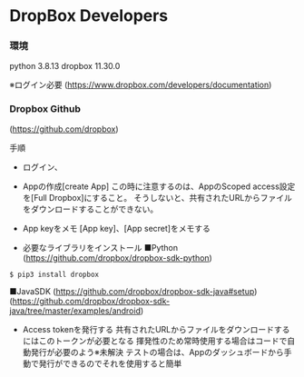 # DropBox Developers 

### 環境
python 3.8.13
dropbox 11.30.0

※ログイン必要
(https://www.dropbox.com/developers/documentation)
### Dropbox Github
(https://github.com/dropbox)

手順
- ログイン、
- Appの作成[create App]
この時に注意するのは、AppのScoped access設定を[Full Dropbox]にすること。
そうしないと、共有されたURLからファイルをダウンロードすることができない。

- App keyをメモ
 [App key]、[App secret]をメモする

- 必要なライブラリをインストール
■Python
(https://github.com/dropbox/dropbox-sdk-python)
```
$ pip3 install dropbox
```


■JavaSDK
(https://github.com/dropbox/dropbox-sdk-java#setup)
(https://github.com/dropbox/dropbox-sdk-java/tree/master/examples/android)

- Access tokenを発行する
共有されたURLからファイルをダウンロードするにはこのトークンが必要となる
揮発性のため常時使用する場合はコードで自動発行が必要のよう※未解決
テストの場合は、Appのダッシュボードから手動で発行ができるのでそれを使用すると簡単